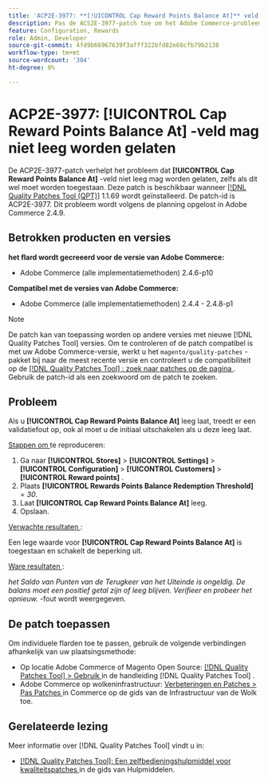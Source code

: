 ```yaml
---
title: 'ACP2E-3977: **[!UICONTROL Cap Reward Points Balance At]** veld mag niet leeg worden gelaten'
description: Pas de ACS2E-3977-patch toe om het Adobe Commerce-probleem op te lossen waarbij het veld **[!UICONTROL Cap Reward Points Balance At]*** niet leeg kon worden gelaten wanneer het veld **[!UICONTROL Rewards Points Balance Redemption Threshold]*** was ingesteld, wat een validatiefout veroorzaakte.
feature: Configuration, Rewards
role: Admin, Developer
source-git-commit: 4fd9b66967639f3afff322bfd82e68cfb79b2138
workflow-type: tm+mt
source-wordcount: '304'
ht-degree: 0%

---
```



# ACP2E-3977: **[!UICONTROL Cap Reward Points Balance At]** -veld mag niet leeg worden gelaten

De ACP2E-3977-patch verhelpt het probleem dat **[!UICONTROL Cap Reward Points Balance At]** -veld niet leeg mag worden gelaten, zelfs als dit wel moet worden toegestaan. Deze patch is beschikbaar wanneer [[!DNL Quality Patches Tool (QPT)]](/help/tools/quality-patches-tool/quality-patches-tool-to-self-serve-quality-patches.md) 1.1.69 wordt geïnstalleerd. De patch-id is ACP2E-3977. Dit probleem wordt volgens de planning opgelost in Adobe Commerce 2.4.9.

## Betrokken producten en versies

**het flard wordt gecreeerd voor de versie van Adobe Commerce:**

* Adobe Commerce (alle implementatiemethoden) 2.4.6-p10

**Compatibel met de versies van Adobe Commerce:**

* Adobe Commerce (alle implementatiemethoden) 2.4.4 - 2.4.8-p1

>[!NOTE]
>
>De patch kan van toepassing worden op andere versies met nieuwe [!DNL Quality Patches Tool] versies. Om te controleren of de patch compatibel is met uw Adobe Commerce-versie, werkt u het `magento/quality-patches` -pakket bij naar de meest recente versie en controleert u de compatibiliteit op de [[!DNL Quality Patches Tool] : zoek naar patches op de pagina ](https://experienceleague.adobe.com/tools/commerce-quality-patches/index.html?lang=nl-NL) . Gebruik de patch-id als een zoekwoord om de patch te zoeken.

## Probleem

Als u **[!UICONTROL Cap Reward Points Balance At]** leeg laat, treedt er een validatiefout op, ook al moet u de initiaal uitschakelen als u deze leeg laat.

<u> Stappen om </u> te reproduceren:

1. Ga naar **[!UICONTROL Stores]** > **[!UICONTROL Settings]** > **[!UICONTROL Configuration]** > **[!UICONTROL Customers]** > **[!UICONTROL Reward points]** .
1. Plaats **[!UICONTROL Rewards Points Balance Redemption Threshold]** = *30*.
1. Laat **[!UICONTROL Cap Reward Points Balance At]** leeg.
1. Opslaan.

<u> Verwachte resultaten </u>:

Een lege waarde voor **[!UICONTROL Cap Reward Points Balance At]** is toegestaan en schakelt de beperking uit.

<u> Ware resultaten </u>:

*het Saldo van Punten van de Terugkeer van het Uiteinde is ongeldig. De balans moet een positief getal zijn of leeg blijven. Verifieer en probeer het opnieuw.* -fout wordt weergegeven.

## De patch toepassen

Om individuele flarden toe te passen, gebruik de volgende verbindingen afhankelijk van uw plaatsingsmethode:

* Op locatie Adobe Commerce of Magento Open Source: [[!DNL Quality Patches Tool] > Gebruik ](/help/tools/quality-patches-tool/usage.md) in de handleiding [!DNL Quality Patches Tool] .
* Adobe Commerce op wolkeninfrastructuur: [ Verbeteringen en Patches > Pas Patches ](https://experienceleague.adobe.com/docs/commerce-cloud-service/user-guide/develop/upgrade/apply-patches.html?lang=nl-NL) in Commerce op de gids van de Infrastructuur van de Wolk toe.

## Gerelateerde lezing

Meer informatie over [!DNL Quality Patches Tool] vindt u in:

* [[!DNL Quality Patches Tool]: Een zelfbedieningshulpmiddel voor kwaliteitspatches ](/help/tools/quality-patches-tool/quality-patches-tool-to-self-serve-quality-patches.md) in de gids van Hulpmiddelen.
